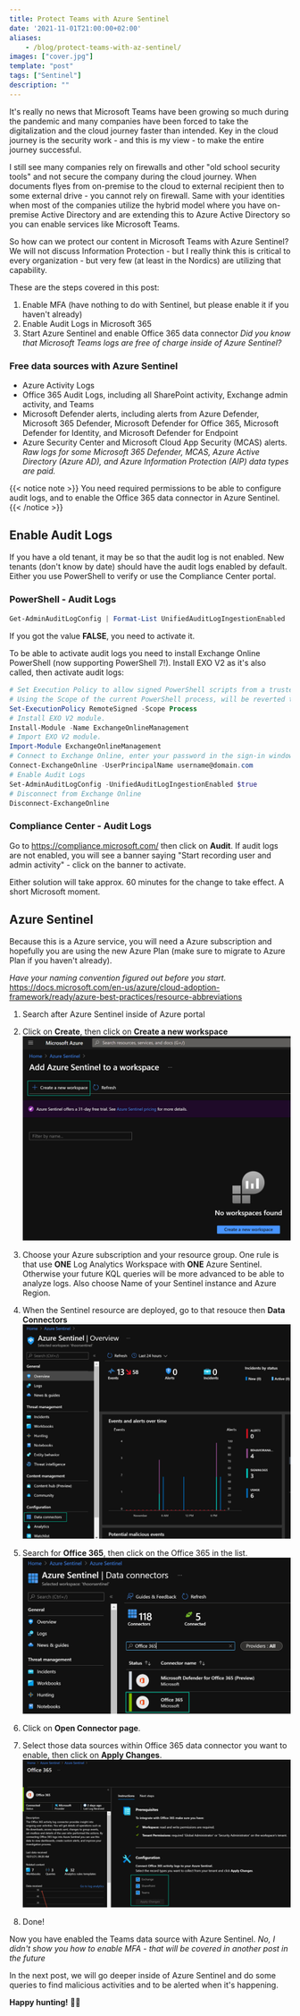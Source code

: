 ```yaml
---
title: Protect Teams with Azure Sentinel
date: '2021-11-01T21:00:00+02:00'
aliases:
    - /blog/protect-teams-with-az-sentinel/
images: ["cover.jpg"]
template: "post"
tags: ["Sentinel"]
description: ""
---
```

It's really no news that Microsoft Teams have been growing so much during the pandemic and many companies have been forced to take the digitalization and the cloud journey faster than intended. Key in the cloud journey is the security work - and this is my view - to make the entire journey successful. 

I still see many companies rely on firewalls and other "old school security tools" and not secure the company during the cloud journey. When documents flyes from on-premise to the cloud to external recipient then to some external drive - you cannot rely on firewall. Same with your identities when most of the companies utilize the hybrid model where you have on-premise Active Directory and are extending this to Azure Active Directory so you can enable services like Microsoft Teams. 

So how can we protect our content in Microsoft Teams with Azure Sentinel?
We will not discuss Information Protection - but I really think this is critical to every organization - but very few (at least in the Nordics) are utilizing that capability.

These are the steps covered in this post:

1. Enable MFA (have nothing to do with Sentinel, but please enable it if you haven't already)
2. Enable Audit Logs in Microsoft 365
3. Start Azure Sentinel and enable Office 365 data connector
*Did you know that Microsoft Teams logs are free of charge inside of Azure Sentinel?*

### Free data sources with Azure Sentinel
- Azure Activity Logs
- Office 365 Audit Logs, including all SharePoint activity, Exchange admin activity, and Teams
- Microsoft Defender alerts, including alerts from Azure Defender, Microsoft 365 Defender, Microsoft Defender for Office 365, Microsoft Defender for Identity, and Microsoft Defender for Endpoint
- Azure Security Center and Microsoft Cloud App Security (MCAS) alerts. 
*Raw logs for some Microsoft 365 Defender, MCAS, Azure Active Directory (Azure AD), and Azure Information Protection (AIP) data types are paid.*

{{< notice note >}}
You need required permissions to be able to configure audit logs, and to enable the Office 365 data connector in Azure Sentinel. 
{{< /notice >}}

## Enable Audit Logs
If you have a old tenant, it may be so that the audit log is not enabled. New tenants (don't know by date) should have the audit logs enabled by default. Either you use PowerShell to verify or use the Compliance Center portal.

### PowerShell - Audit Logs

```powershell
Get-AdminAuditLogConfig | Format-List UnifiedAuditLogIngestionEnabled
```
If you got the value **FALSE**, you need to activate it.

To be able to activate audit logs you need to install Exchange Online PowerShell (now supporting PowerShell 7!).
Install EXO V2 as it's also called, then activate audit logs:
```powershell
# Set Execution Policy to allow signed PowerShell scripts from a trusted publisher.
# Using the Scope of the current PowerShell process, will be reverted then PowerShell closes.
Set-ExecutionPolicy RemoteSigned -Scope Process
# Install EXO V2 module.
Install-Module -Name ExchangeOnlineManagement
# Import EXO V2 module.
Import-Module ExchangeOnlineManagement
# Connect to Exchange Online, enter your password in the sign-in window and response to the MFA challenge.
Connect-ExchangeOnline -UserPrincipalName username@domain.com
# Enable Audit Logs
Set-AdminAuditLogConfig -UnifiedAuditLogIngestionEnabled $true
# Disconnect from Exchange Online
Disconnect-ExchangeOnline
```

### Compliance Center - Audit Logs
Go to https://compliance.microsoft.com/ then click on **Audit**. 
If audit logs are not enabled, you will see a banner saying "Start recording user and admin activity" - click on the banner to activate.

Either solution will take approx. 60 minutes for the change to take effect. A short Microsoft moment. 

## Azure Sentinel
Because this is a Azure service, you will need a Azure subscription and hopefully you are using the new Azure Plan (make sure to migrate to Azure Plan if you haven't already). 

*Have your naming convention figured out before you start.*
https://docs.microsoft.com/en-us/azure/cloud-adoption-framework/ready/azure-best-practices/resource-abbreviations 

1. Search after Azure Sentinel inside of Azure portal
2. Click on **Create**, then click on **Create a new workspace**
![](./Enable_Az_Sentinel.jpg)

3. Choose your Azure subscription and your resource group. One rule is that use **ONE** Log Analytics Workspace with **ONE** Azure Sentinel. Otherwise your future KQL queries will be more advanced to be able to analyze logs. Also choose Name of your Sentinel instance and Azure Region.
4. When the Sentinel resource are deployed, go to that resouce then **Data Connectors**
![](./Az_DataConnector.jpg)
5. Search for **Office 365**, then click on the Office 365 in the list.
![](./O365_DataConnector.jpg)
6. Click on **Open Connector page**.
7. Select those data sources within Office 365 data connector you want to enable, then click on **Apply Changes**.
![](./O365_DataConnector_1.jpg)
8. Done!

Now you have enabled the Teams data source with Azure Sentinel. 
*No, I didn't show you how to enable MFA - that will be covered in another post in the future*

In the next post, we will go deeper inside of Azure Sentinel and do some queries to find malicious activities and to be alerted when it's happening.

**Happy hunting!**
🐱‍👤